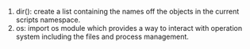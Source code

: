1. dir(): create a list containing the names off the objects in the current scripts namespace.
2. os: import os module which provides a way to interact with operation system including the files and process management.

